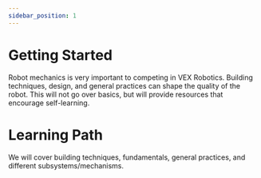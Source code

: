 ```yaml
---
sidebar_position: 1
---
```


# Getting Started

Robot mechanics is very important to competing in VEX Robotics. Building techniques, design, and general practices can shape the quality of the robot. This will not go over basics, but will provide resources that encourage self-learning.

# Learning Path

We will cover building techniques, fundamentals, general practices, and different subsystems/mechanisms.